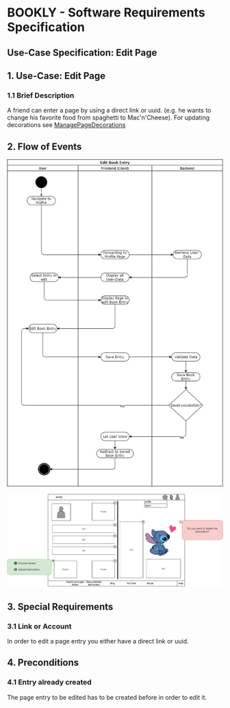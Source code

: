 # BOOKLY - Software Requirements Specification
## Use-Case Specification: Edit Page

## 1. Use-Case: Edit Page

### 1.1 Brief Description

A friend can enter a page by using a direct link or uuid. (e.g. he wants to change his favorite food from spaghetti to Mac'n'Cheese).
For updating decorations see [ManagePageDecorations](design_Manage_Page_Decorations.md "Manage Page Decorations")

## 2. Flow of Events
![Edit Book Entry](Edit_Book_Entry.png "Edit Book Entry")

![Manage Page Decorations](MockUpManagePageDecorationsTheme.jpg "ManagePageDecorations")


## 3. Special Requirements

### 3.1 Link or Account
        
In order to edit a page entry you either have a direct link or uuid.

## 4. Preconditions

### 4.1 Entry already created

The page entry to be edited has to be created before in order to edit it.

